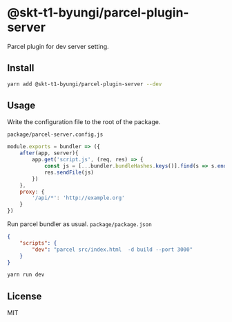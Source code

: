 # @skt-t1-byungi/parcel-plugin-server
Parcel plugin for dev server setting.

## Install
```sh
yarn add @skt-t1-byungi/parcel-plugin-server --dev
```

## Usage
Write the configuration file to the root of the package.

`package/parcel-server.config.js`
```js
module.exports = bundler => ({
    after(app, server){
        app.get('script.js', (req, res) => {
            const js = [...bundler.bundleHashes.keys()].find(s => s.endsWith('.js'))
            res.sendFile(js)
        })
    },
    proxy: {
        '/api/*': 'http://example.org'
    }
})
```

Run parcel bundler as usual.
`package/package.json`
```json
{
    "scripts": {
        "dev": "parcel src/index.html  -d build --port 3000"
    }
}
```
```sh
yarn run dev
```

## License
MIT
